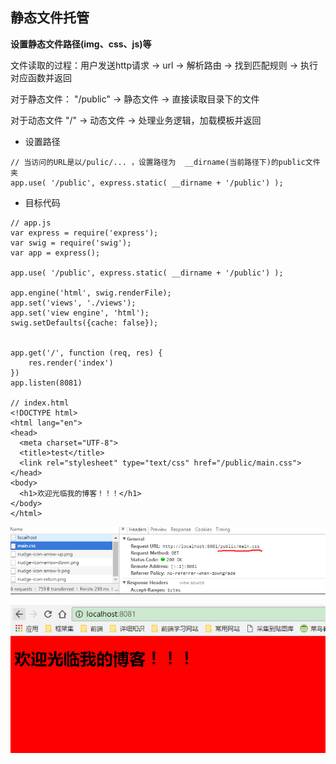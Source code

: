 ## 静态文件托管

**设置静态文件路径(img、css、js)等**

文件读取的过程：用户发送http请求 -> url -> 解析路由 -> 找到匹配规则 -> 执行对应函数并返回

对于静态文件：
"/public" -> 静态文件 -> 直接读取目录下的文件

对于动态文件
"/" -> 动态文件 -> 处理业务逻辑，加载模板并返回


* 设置路径

```
// 当访问的URL是以/pulic/... ，设置路径为  __dirname(当前路径下)的public文件夹
app.use( '/public', express.static( __dirname + '/public') );
```

* 目标代码

```
// app.js
var express = require('express');
var swig = require('swig');
var app = express();

app.use( '/public', express.static( __dirname + '/public') );

app.engine('html', swig.renderFile);
app.set('views', './views');
app.set('view engine', 'html');
swig.setDefaults({cache: false});


app.get('/', function (req, res) {
    res.render('index')
})
app.listen(8081)

// index.html
<!DOCTYPE html>
<html lang="en">
<head>
  <meta charset="UTF-8">
  <title>test</title>
  <link rel="stylesheet" type="text/css" href="/public/main.css">
</head>
<body>
  <h1>欢迎光临我的博客！！！</h1>
</body>
</html>
```
![](/博客管理系统/img/静态文件1.jpg)

![](/博客管理系统/img/静态文件2.jpg)


